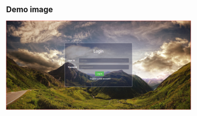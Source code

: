 ## Demo image

![alt text](https://github.com/daliyajohn/Html-login-page/blob/master/image/Capture.PNG)
